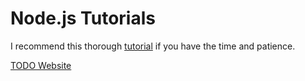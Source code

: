 # Node.js Tutorials

I recommend this thorough [tutorial](https://developer.mozilla.org/en-US/docs/Learn/Server-side/Express_Nodejs/development_environment) if you have the time and patience. 

[TODO Website](https://medium.com/@diogo.fg.pinheiro/simple-to-do-list-app-with-node-js-and-mongodb-chapter-1-c645c7a27583)
